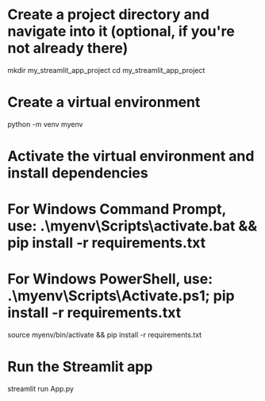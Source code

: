 # Create a project directory and navigate into it (optional, if you're not already there)
mkdir my_streamlit_app_project
cd my_streamlit_app_project

# Create a virtual environment
python -m venv myenv

# Activate the virtual environment and install dependencies
# For Windows Command Prompt, use: .\myenv\Scripts\activate.bat && pip install -r requirements.txt

# For Windows PowerShell, use: .\myenv\Scripts\Activate.ps1; pip install -r requirements.txt
source myenv/bin/activate && pip install -r requirements.txt

# Run the Streamlit app
streamlit run App.py

